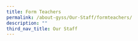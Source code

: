 ```yaml
---
title: Form Teachers
permalink: /about-gyss/Our-Staff/formteachers/
description: ""
third_nav_title: Our Staff
---
```

